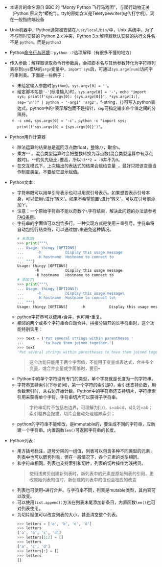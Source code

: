 - 本语言的命名源自 BBC 的 “Monty Python 飞行马戏团”，与爬行动物无关（Python 原义为“蟒蛇”）。tty的原始含义是Teletypewriter(电传打字机)，现在一般指终端设备

- Unix机器中，Python通常被安装在`/usr/local/bin/`中，Unix 系统中，为了不与同时安装的 Python 2.x 冲突，Python 3.x 解释器默认安装的执行文件名不是 `python`。而是`python3`
- Python[命令行与环境](https://docs.python.org/zh-cn/3/using/cmdline.html#using-on-general)：`python -?`选项解释（有很多不懂的地方）
- 传入参数：解释器读取命令行参数后，会把脚本名与其他参数转化为字符串列表存到`sys`模块的`argv`变量中，`import sys`后，可通过`sys.argv[num]`访问字符串列表。下面是一些例子：
  - 未给定输入参数时(`python`)，`sys.argv[0] = ''`。
  - 给定脚本名是`'-'`(标准输入)时，`sys.argv[0] = '-'`，`echo "import sys; print(f'sys.argv[0]: {sys.argv[0]}', *sys.argv[1:], sep='\n')" | python - '-arg1' 'arg2'`，f-string，`{}`可写入python表达式，python中的`*`表示解包而不是指针，`sep`可指定输出各个值之间的分隔符。
  - `-c cmd`，`sys.argv[0] = '-c'`，`python -c "import sys; print(f'sys.argv[0] = {sys.argv[0]}')"`。
- Python用作计算器
  - 除法运算的结果总是返回浮点数float，整除`//`，取余`%`。
  - 乘方`**` 。混合类型运算时会把整数转换为浮点数(混合类型运算中有浮点数时)。`**`的优先级比`-`要高，所以`-3**2 = -9`并不为`9`。
  - 在交互模式下，上次输出的表达式的结果会赋给变量`_`，最好只把该变量当作制度类型，不要给它显示赋值。
- Python文本：
  - 字符串既可以用单引号表示也可以用双引号表示。如果想要表示引号本身，可以使用`\`进行'转义'。如果不希望前置`\`进行'转义'，可以在引号前添加'r'。
  - 注意：一个原始字符串不能以奇数个`\`字符结束，解决此问题的办法请参考[FAQ条目](https://docs.python.org/zh-cn/3/faq/programming.html#faq-programming-raw-string-backslash)。
  - 字符串的字面值可以包含多行，一种实现方式是使用三重引号。字符串将自动包括行结束符，可以通过加`\`来避免这种情况。
    ```python
    # 未添加\
    >>> print("""\
    ... Usage: thingy [OPTIONS]
    ...      -h           Display this usage message
    ...      -H hostname  Hostname to connect to
    ... """)
    Usage: thingy [OPTIONS]
            -h            Display this usage message
            -H hostname   Hostname to connect to
    # 添加了\
    >>> print("""\
    ... Usage: thingy [OPTIONS]\
    ...      -h           Display this usage message\
    ...      -H hostname  Hostname to connect to\
    ... """)
    Usage: thingy [OPTIONS]      -h           Display this usage message      -H hostname  Hostname to connect to
    ```
  - python字符串可以使用`+`合并，也可用`*`重复。
  - 相邻的两个或多个字符串会自动合并，拼接分隔开的长字符串时，这个功能特别实用：
    ```python
    >>> text = ('Put several strings within parentheses '
    ...         'to have them joined together.')
    >>> text
    'Put several strings within parentheses to have them joined together.'
    ```
    >这个功能只能用于两个字面值，不能用于变量或表达式，合并多个变量，或合并变量或字面值时，要用`+`
  - Python中的单个字符没有专门的类型，单个字符就是长度为一的字符串。
  - 字符串支持索引(下标访问)，第一个字符的索引是0，索引还支持负数，用负数索引时，从右边开始计数。Python中的字符串还支持切片，字符串索引用来获得单个字符，字符串切片可以获得子字符串。
    >字符串切片不包括右边界，可理解为[l,r)，s=abcd，s[0,2]=ab；
    索引越界会报错，切片会自动处理越界索引；
  - python的字符串不能修改，是immutable的，要生成不同的字符串，应新建一个字符串。内置函数`len()`可返回字符串的长度。
- Python列表：
  - 用方括号标注，逗号分隔的一组值，列表可以包含多种不同类型的元素，列表中也可以嵌套列表，但在一般情况下，各个元素的类型相同。
  - 和字符串相同，列表也支持索引和切片，列表的切片操作为浅拷贝。
    >使用浅拷贝创建新列表时，新列表中的元素是原始列表的引用，更改原始列表的值时，新创建的列表中的值也会相应的改变
  - 列表也可使用`+`进行合并。与字符串不同，列表是mutable类型，其内容可以改变。
  - 可以使用`list.append()`方法在列表末尾添加新条目，内置函数`len()`也可对列表使用。
  - 为切片赋值可以改变列表的大小，甚至清空整个列表。
    ```python
    >>> letters = ['a', 'b', 'c', 'd']
    >>> letters
    ['a', 'b', 'c', 'd']
    >>> letters[1:2] = []
    >>> letters
    ['a', 'c', 'd']
    >>> letters[:] = []
    >>> letters
    [] 
    ```